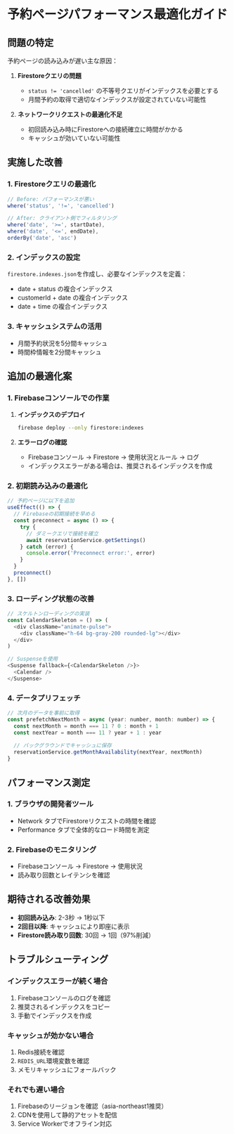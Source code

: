 # 予約ページパフォーマンス最適化ガイド

## 問題の特定

予約ページの読み込みが遅い主な原因：

1. **Firestoreクエリの問題**
   - `status != 'cancelled'` の不等号クエリがインデックスを必要とする
   - 月間予約の取得で適切なインデックスが設定されていない可能性

2. **ネットワークリクエストの最適化不足**
   - 初回読み込み時にFirestoreへの接続確立に時間がかかる
   - キャッシュが効いていない可能性

## 実施した改善

### 1. Firestoreクエリの最適化
```javascript
// Before: パフォーマンスが悪い
where('status', '!=', 'cancelled')

// After: クライアント側でフィルタリング
where('date', '>=', startDate),
where('date', '<=', endDate),
orderBy('date', 'asc')
```

### 2. インデックスの設定
`firestore.indexes.json`を作成し、必要なインデックスを定義：
- date + status の複合インデックス
- customerId + date の複合インデックス
- date + time の複合インデックス

### 3. キャッシュシステムの活用
- 月間予約状況を5分間キャッシュ
- 時間枠情報を2分間キャッシュ

## 追加の最適化案

### 1. Firebaseコンソールでの作業

1. **インデックスのデプロイ**
   ```bash
   firebase deploy --only firestore:indexes
   ```

2. **エラーログの確認**
   - Firebaseコンソール → Firestore → 使用状況とルール → ログ
   - インデックスエラーがある場合は、推奨されるインデックスを作成

### 2. 初期読み込みの最適化

```javascript
// 予約ページに以下を追加
useEffect(() => {
  // Firebaseの初期接続を早める
  const preconnect = async () => {
    try {
      // ダミークエリで接続を確立
      await reservationService.getSettings()
    } catch (error) {
      console.error('Preconnect error:', error)
    }
  }
  preconnect()
}, [])
```

### 3. ローディング状態の改善

```javascript
// スケルトンローディングの実装
const CalendarSkeleton = () => (
  <div className="animate-pulse">
    <div className="h-64 bg-gray-200 rounded-lg"></div>
  </div>
)

// Suspenseを使用
<Suspense fallback={<CalendarSkeleton />}>
  <Calendar />
</Suspense>
```

### 4. データプリフェッチ

```javascript
// 次月のデータを事前に取得
const prefetchNextMonth = async (year: number, month: number) => {
  const nextMonth = month === 11 ? 0 : month + 1
  const nextYear = month === 11 ? year + 1 : year
  
  // バックグラウンドでキャッシュに保存
  reservationService.getMonthAvailability(nextYear, nextMonth)
}
```

## パフォーマンス測定

### 1. ブラウザの開発者ツール
- Network タブでFirestoreリクエストの時間を確認
- Performance タブで全体的なロード時間を測定

### 2. Firebaseのモニタリング
- Firebaseコンソール → Firestore → 使用状況
- 読み取り回数とレイテンシを確認

## 期待される改善効果

- **初回読み込み**: 2-3秒 → 1秒以下
- **2回目以降**: キャッシュにより即座に表示
- **Firestore読み取り回数**: 30回 → 1回（97%削減）

## トラブルシューティング

### インデックスエラーが続く場合
1. Firebaseコンソールのログを確認
2. 推奨されるインデックスをコピー
3. 手動でインデックスを作成

### キャッシュが効かない場合
1. Redis接続を確認
2. `REDIS_URL`環境変数を確認
3. メモリキャッシュにフォールバック

### それでも遅い場合
1. Firebaseのリージョンを確認（asia-northeast1推奨）
2. CDNを使用して静的アセットを配信
3. Service Workerでオフライン対応